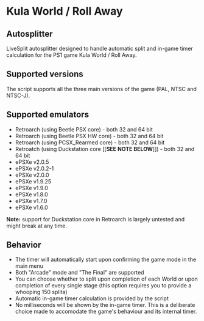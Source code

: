 # Kula World / Roll Away

## Autosplitter
LiveSplit autosplitter designed to handle automatic split and in-game timer calculation for the PS1 game Kula World / Roll Away.

## Supported versions
The script supports all the three main versions of the game (PAL, NTSC and NTSC-J).

## Supported emulators
* Retroarch (using Beetle PSX core) - both 32 and 64 bit
* Retroarch (using Beetle PSX HW core) - both 32 and 64 bit
* Retroarch (using PCSX_Rearmed core) - both 32 and 64 bit
* Retroatch (using Duckstation core \[[**SEE NOTE BELOW**]\]) - both 32 and 64 bit
* ePSXe v2.0.5
* ePSXe v2.0.2-1
* ePSXe v2.0.0
* ePSXe v1.9.25
* ePSXe v1.9.0
* ePSXe v1.8.0
* ePSXe v1.7.0
* ePSXe v1.6.0

**Note:** support for Duckstation core in Retroarch is largely untested and might break at any time.


## Behavior
* The timer will automatically start upon confirming the game mode in the main menu
* Both "Arcade" mode and "The Final" are supported
* You can choose whether to split upon completion of each World or upon completion of every single stage (this option requires you to provide a whooping 150 splita)
* Automatic in-game timer calculation is provided by the script
* No milliseconds will be shown by the in-game timer. This is a deliberate choice made to accomodate the game's behaviour and its internal timer.
